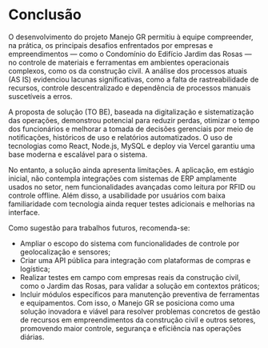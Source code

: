 # Conclusão

O desenvolvimento do projeto Manejo GR permitiu à equipe compreender, na prática, os principais desafios enfrentados por empresas e empreendimentos — como o Condomínio do Edifício Jardim das Rosas — no controle de materiais e ferramentas em ambientes operacionais complexos, como os da construção civil. A análise dos processos atuais (AS IS) evidenciou lacunas significativas, como a falta de rastreabilidade de recursos, controle descentralizado e dependência de processos manuais suscetíveis a erros.

A proposta de solução (TO BE), baseada na digitalização e sistematização das operações, demonstrou potencial para reduzir perdas, otimizar o tempo dos funcionários e melhorar a tomada de decisões gerenciais por meio de notificações, históricos de uso e relatórios automatizados. O uso de tecnologias como React, Node.js, MySQL e deploy via Vercel garantiu uma base moderna e escalável para o sistema.

No entanto, a solução ainda apresenta limitações. A aplicação, em estágio inicial, não contempla integrações com sistemas de ERP amplamente usados no setor, nem funcionalidades avançadas como leitura por RFID ou controle offline. Além disso, a usabilidade por usuários com baixa familiaridade com tecnologia ainda requer testes
adicionais e melhorias na interface. 

Como sugestão para trabalhos futuros, recomenda-se:
- Ampliar o escopo do sistema com funcionalidades de controle por geolocalização e
sensores;
- Criar uma API pública para integração com plataformas de compras e logística;
- Realizar testes em campo com empresas reais da construção civil, como o Jardim das Rosas,
para validar a solução em contextos práticos;
- Incluir módulos específicos para manutenção preventiva de ferramentas e equipamentos.
Com isso, o Manejo GR se posiciona como uma solução inovadora e viável para resolver
problemas concretos de gestão de recursos em empreendimentos da construção civil e outros
setores, promovendo maior controle, segurança e eficiência nas operações diárias.
